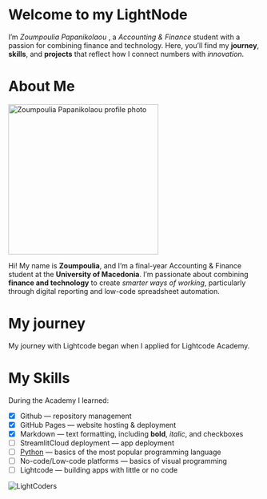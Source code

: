 # Welcome to my LightNode

I’m _Zoumpoulia Papanikolaou_ , a _Accounting & Finance_ student with a passion for combining finance and technology. 
Here, you’ll find my **journey**, **skills**, and **projects** that reflect how I connect numbers with _innovation_.

# About Me 
<img src="https://github.com/user-attachments/assets/b803c4db-b553-4ee0-9129-aa6293fe6726" alt="Zoumpoulia Papanikolaou profile photo" width="300"/>

Hi! My name is **Zoumpoulia**, and I’m a final-year Accounting & Finance student at the **University of Macedonia**. 
I’m passionate about combining **finance and technology** to create _smarter ways of working_, 
particularly through digital reporting and low-code spreadsheet automation.

# My journey
My journey with Lightcode began when I applied for Lightcode Academy.

# My Skills
During the Academy I learned:
- [x] Github — repository management
- [x] GitHub Pages — website hosting & deployment
- [x] Markdown — text formatting, including **bold**, _italic_, and checkboxes
- [ ] StreamlitCloud deployment — app deployment
- [ ] [Python](python.md) — basics of the most popular programming language
- [ ] No-code/Low-code platforms — basics of visual programming
- [ ] Lightcode — building apps with little or no code

![LightCoders](https://github.com/user-attachments/assets/15102631-0611-4e06-8d51-8a7d4f3e88fa)
